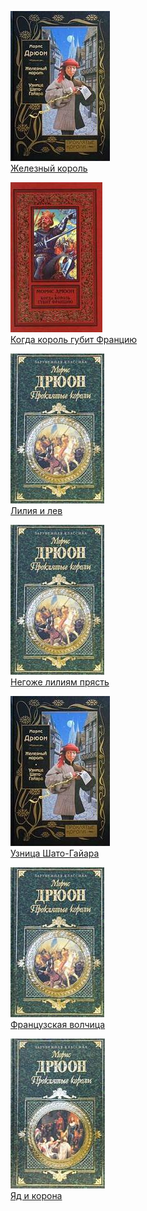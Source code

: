 ![](Железный%20король.jpg)  
[Железный король](Железный%20король.txt)

![](Когда%20король%20губит%20Францию.jpg)  
[Когда король губит Францию](Когда%20король%20губит%20Францию.txt)

![](Лилия%20и%20лев.jpg)  
[Лилия и лев](Лилия%20и%20лев.txt)

![](Негоже%20лилиям%20прясть.jpg)  
[Негоже лилиям прясть](Негоже%20лилиям%20прясть.txt)

![](Узница%20Шато-Гайара.jpg)  
[Узница Шато-Гайара](Узница%20Шато-Гайара.txt)

![](Французская%20волчица.jpg)  
[Французская волчица](Французская%20волчица.txt)

![](Яд%20и%20корона.jpg)  
[Яд и корона](Яд%20и%20корона.txt)
